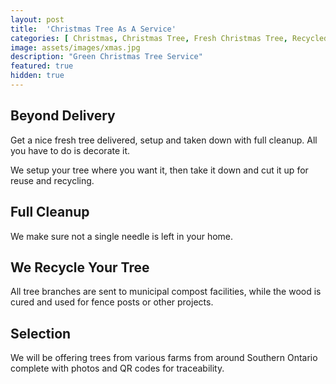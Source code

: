 ```yaml
---
layout: post
title:  'Christmas Tree As A Service'
categories: [ Christmas, Christmas Tree, Fresh Christmas Tree, Recycled Christmas Tree]
image: assets/images/xmas.jpg
description: "Green Christmas Tree Service"
featured: true
hidden: true
---
```


## Beyond Delivery
Get a nice fresh tree delivered, setup and taken down with full cleanup. All you have to do is decorate it.

We setup your tree where you want it, then take it down and cut it up for reuse and recycling. 

## Full Cleanup
We make sure not a single needle is left in your home.

## We Recycle Your Tree
All tree branches are sent to municipal compost facilities, while the wood is cured and used for fence posts or other projects.

## Selection
We will be offering trees from various farms from around Southern Ontario complete with photos and QR codes for traceability.


